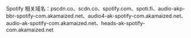 Spotify 相关域名：pscdn.co、scdn.co、spotify.com、spoti.fi、audio-akp-bbr-spotify-com.akamaized.net、audio4-ak-spotify-com.akamaized.net、audio-ak-spotify-com.akamaized.net、heads-ak-spotify-com.akamaized.net